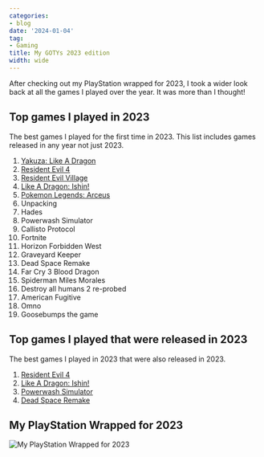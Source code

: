 ```yaml
---
categories:
- blog
date: '2024-01-04'
tag:
- Gaming
title: My GOTYs 2023 edition
width: wide
---
```


After checking out my PlayStation wrapped for 2023, I took a wider look back at all the games I played over the year. It was more than I thought!

## Top games I played in 2023

The best games I played for the first time in 2023. This list includes games released in any year not just 2023.

1. [Yakuza: Like A Dragon](https://www.metacritic.com/game/yakuza-like-a-dragon/)
2. [Resident Evil 4](https://www.metacritic.com/game/resident-evil-4/)
3. [Resident Evil Village](https://www.metacritic.com/game/resident-evil-village/)
4. [Like A Dragon: Ishin!](https://www.metacritic.com/game/like-a-dragon-ishin/)
5. [Pokemon Legends: Arceus](https://www.metacritic.com/game/pokemon-legends-arceus/)
6. Unpacking
7. Hades
8. Powerwash Simulator
9. Callisto Protocol
10. Fortnite
11. Horizon Forbidden West
12. Graveyard Keeper
13. Dead Space Remake
14. Far Cry 3 Blood Dragon
15. Spiderman Miles Morales
16. Destroy all humans 2 re-probed
17. American Fugitive
18. Omno
19. Goosebumps the game

## Top games I played that were released in 2023

The best games I played in 2023 that were also released in 2023. 

1. [Resident Evil 4](https://www.metacritic.com/game/resident-evil-4/)
2. [Like A Dragon: Ishin!](https://www.metacritic.com/game/like-a-dragon-ishin/)
3. [Powerwash Simulator](https://www.metacritic.com/game/powerwash-simulator/)
4. [Dead Space Remake](https://www.metacritic.com/game/dead-space/)

## My PlayStation Wrapped for 2023

![My PlayStation Wrapped for 2023](/assets/images/2024/MXA24001/playstation-wrapped-2023.jpg)